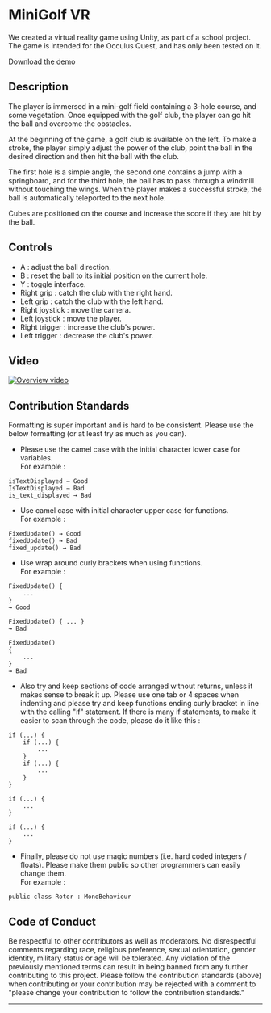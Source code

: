 #  MiniGolf VR

We created a virtual reality game using Unity, as part of a school project. The game is intended for the Occulus Quest, and has only been tested on it.

[Download the demo](https://github.com/restonibill/MiniGolf/releases/demo)


## Description

The player is immersed in a mini-golf field containing a 3-hole course, and some vegetation. Once equipped with the golf club, the player can go hit the ball and overcome the obstacles. 

At the beginning of the game, a golf club is available on the left. To make a stroke, the player simply adjust the power of the club, point the ball in the desired direction and then hit the ball with the club.

The first hole is a simple angle, the second one contains a jump with a springboard, and for the third hole, the ball has to pass through a windmill without touching the wings. When the player makes a successful stroke, the ball is automatically teleported to the next hole. 

Cubes are positioned on the course and increase the score if they are hit by the ball.

## Controls

- A : adjust the ball direction.
- B : reset the ball to its initial position on the current hole.
- Y : toggle interface.
- Right grip : catch the club with the right hand. 
- Left grip : catch the club with the left hand. 
- Right joystick : move the camera.
- Left joystick : move the player.
- Right trigger : increase the club's power.
- Left trigger : decrease the club's power.

## Video

[![Overview video](https://img.youtube.com/vi/4oa6d6kKAao/0.jpg)](https://www.youtube.com/watch?v=4oa6d6kKAao)

## Contribution Standards

Formatting is super important and is hard to be consistent. Please use the below formatting (or at least try as much as you can).

- Please use the camel case with the initial character lower case for variables.  
For example :
```
isTextDisplayed → Good
IsTextDisplayed → Bad
is_text_displayed → Bad
```

- Use camel case with initial character upper case for functions.  
For example :
```
FixedUpdate() → Good
fixedUpdate() → Bad
fixed_update() → Bad
```

- Use wrap around curly brackets when using functions.  
For example :
```
FixedUpdate() {
	...
}
→ Good

FixedUpdate() { ... }
→ Bad

FixedUpdate()
{ 
	... 
}
→ Bad
```

- Also try and keep sections of code arranged without returns, unless it makes sense to break it up. Please use one tab or 4 spaces when indenting and please try and keep functions ending curly bracket in line with the calling "if" statement. If there is many if statements, to make it easier to scan through the code, please do it like this :

```
if (...) {
	if (...) {
		...
	}
	if (...) {
		...
	}
}

if (...) {
	...
}

if (...) {
	...
}
```

- Finally, please do not use magic numbers (i.e. hard coded integers / floats). Please make them public so other programmers can easily change them.  
For example :
```
public class Rotor : MonoBehaviour
```

## Code of Conduct

Be respectful to other contributors as well as moderators. No disrespectful comments regarding race, religious preference, sexual orientation, gender identity, military status or age will be tolerated. Any violation of the previously mentioned terms can result in being banned from any further contributing to this project. Please follow the contribution standards (above) when contributing or your contribution may be rejected with a comment to "please change your contribution to follow the contribution standards."

----

